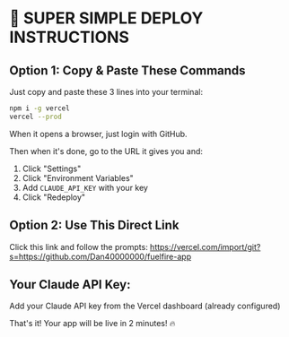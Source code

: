 # 🚀 SUPER SIMPLE DEPLOY INSTRUCTIONS

## Option 1: Copy & Paste These Commands

Just copy and paste these 3 lines into your terminal:

```bash
npm i -g vercel
vercel --prod
```

When it opens a browser, just login with GitHub.

Then when it's done, go to the URL it gives you and:
1. Click "Settings" 
2. Click "Environment Variables"
3. Add `CLAUDE_API_KEY` with your key
4. Click "Redeploy"

## Option 2: Use This Direct Link

Click this link and follow the prompts:
https://vercel.com/import/git?s=https://github.com/Dan40000000/fuelfire-app

## Your Claude API Key:
Add your Claude API key from the Vercel dashboard (already configured)

That's it! Your app will be live in 2 minutes! 🔥